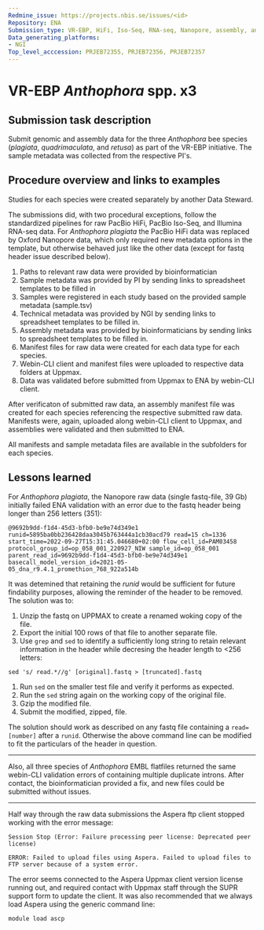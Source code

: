 ```yaml
---
Redmine_issue: https://projects.nbis.se/issues/<id>
Repository: ENA
Submission_type: VR-EBP, HiFi, Iso-Seq, RNA-seq, Nanopore, assembly, annotation # e.g. metagenome, WGS, assembly, - IF RELEVANT
Data_generating_platforms:
- NGI
Top_level_acccession: PRJEB72355, PRJEB72356, PRJEB72357
---
```


# VR-EBP *Anthophora* spp. x3 

## Submission task description
Submit genomic and assembly data for the three *Anthophora* bee species (*plagiata*, *quadrimaculata*, and *retusa*) as part of the VR-EBP initiative. The sample metadata was collected from the respective PI's.

## Procedure overview and links to examples

Studies for each species were created separately by another Data Steward. 

The submissions did, with two procedural exceptions, follow the standardized pipelines for raw PacBio HiFi, PacBio Iso-Seq, and Illumina RNA-seq data. For *Anthophora plagiata* the PacBio HiFi data was replaced by Oxford Nanopore data, which only required new metadata options in the template, but otherwise behaved just like the other data (except for fastq header issue described below).

1. Paths to relevant raw data were provided by bioinformatician
1. Sample metadata was provided by PI by sending links to spreadsheet templates to be filled in
1. Samples were registered in each study based on the provided sample metadata (sample.tsv)
1. Technical metadata was provided by NGI by sending links to spreadsheet templates to be filled in.
1. Assembly metadata was provided by bioinformaticians by sending links to spreadsheet templates to be filled in. 
1. Manifest files for raw data were created for each data type for each species.
1. Webin-CLI client and manifest files were uploaded to respective data folders at Uppmax.
1. Data was validated before submitted from Uppmax to ENA by webin-CLI client.

After verificaton of submitted raw data, an assembly manifest file was created for each species referencing the respective submitted raw data. Manifests were, again, uploaded along webin-CLI client to Uppmax, and assemblies were validated and then submitted to ENA.

All manifests and sample metadata files are available in the subfolders for each species.

## Lessons learned
For *Anthophora plagiata*, the Nanopore raw data (single fastq-file, 39 Gb) initially failed ENA validation with an error due to the fastq header being longer than 256 letters (351):

```
@9692b9dd-f1d4-45d3-bfb0-be9e74d349e1
runid=5895ba0bb236428daa3045b763444a1cb30acd79 read=15 ch=1336 start_time=2022-09-27T15:31:45.046680+02:00 flow_cell_id=PAM03458 protocol_group_id=op_058_001_220927_NIW sample_id=op_058_001 parent_read_id=9692b9dd-f1d4-45d3-bfb0-be9e74d349e1 basecall_model_version_id=2021-05-05_dna_r9.4.1_promethion_768_922a514b
```
It was detemined that retaining the *runid* would be sufficient for future findability purposes, allowing the reminder of the header to be removed. 
The solution was to:

1. Unzip the fastq on UPPMAX to create a renamed woking copy of the file.
1. Export the initial 100 rows of that file to another separate file.
1. Use `grep` and `sed` to identify a sufficiently long string to retain relevant information in the header while decresing the header length to <256 letters:</br>
```
sed 's/ read.*//g' [original].fastq > [truncated].fastq
```
1. Run `sed` on the smaller test file and verify it performs as expected.
1. Run the `sed` string again on the working copy of the original file.
1. Gzip the modified file.
1. Submit the modified, zipped, file. 

The solution should work as described on any fastq file containing a `read=[number]` after a `runid`. Otherwise the above command line can be modified to fit the particulars of the header in question. 

-------

Also, all three species of *Anthophora* EMBL flatfiles returned the same webin-CLI validation errors of containing multiple duplicate introns. After contact, the bioinformatician provided a fix, and new files could be submitted without issues.

_______

Half way through the raw data submissions the Aspera ftp client stopped working with the error message:

```
Session Stop (Error: Failure processing peer license: Deprecated peer license)

ERROR: Failed to upload files using Aspera. Failed to upload files to FTP server because of a system error.
```

The error seems connected to the Aspera Uppmax client version license running out, and required contact with Uppmax staff through the SUPR support form to update the client. It was also recommended that we always load Aspera using the generic command line:

`module load ascp`


